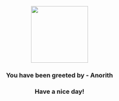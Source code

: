 <p align="center">
            <img src="https://raw.githubusercontent.com/PokeAPI/sprites/master/sprites/pokemon/347.png" width="150" height="150">
          </p>
          <h3 align="center">You have been greeted by - <b>Anorith</b></h3>
          <h3 align="center">Have a nice day!</h3>
        